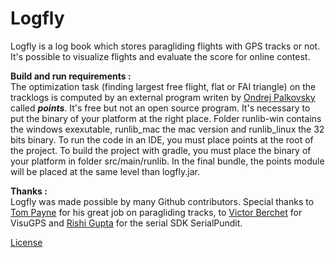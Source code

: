 # Logfly
Logfly is a log book which stores paragliding flights with GPS tracks or not. It's possible to visualize flights and evaluate the score for online contest.

**Build and run requirements :**   
The optimization task (finding largest free flight, flat or FAI triangle) on the tracklogs is computed by an external program writen by [Ondrej Palkovsky](http://www.penguin.cz/~ondrap/paragliding.php) called ***points***. It's free but not an open source program. It's necessary to put the binary of your platform at the right place. Folder runlib-win contains the windows exexutable, runlib_mac the mac version and runlib_linux the 32 bits binary. To run the code in an IDE, you must place points at the root of the project. To build the project with gradle, you must place the binary of your platform in folder src/main/runlib. In the final bundle, the points module will be placed at the same level than logfly.jar.

**Thanks :**  
Logfly was made possible by many Github contributors. Special thanks to [Tom Payne](https://github.com/twpayne) for his great job on paragliding tracks, to [Victor Berchet](https://github.com/vicb) for VisuGPS and [Rishi Gupta](https://github.com/RishiGupta12) for the serial SDK SerialPundit. 


[License](LICENSE)
